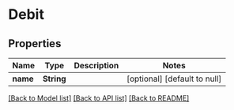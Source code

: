 # Debit

## Properties

| Name     | Type       | Description | Notes                        |
|----------|------------|-------------|------------------------------|
| **name** | **String** |             | [optional] [default to null] |

[[Back to Model list]](../../README.md#documentation-for-models) [[Back to API list]](../../README.md#documentation-for-api-endpoints) [[Back to README]](../../README.md)

